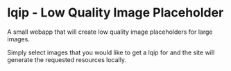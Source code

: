 # lqip - Low Quality Image Placeholder
A small webapp that will create low quality image placeholders for large images.

Simply select images that you would like to get a lqip for and the site will generate the requested resources locally.
